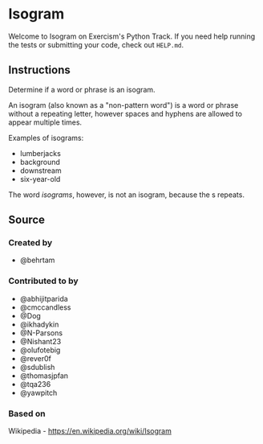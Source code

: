 # Isogram

Welcome to Isogram on Exercism's Python Track. If you need help running the tests or submitting your code, check
out `HELP.md`.

## Instructions

Determine if a word or phrase is an isogram.

An isogram (also known as a "non-pattern word") is a word or phrase without a repeating letter, however spaces and
hyphens are allowed to appear multiple times.

Examples of isograms:

- lumberjacks
- background
- downstream
- six-year-old

The word *isograms*, however, is not an isogram, because the s repeats.

## Source

### Created by

- @behrtam

### Contributed to by

- @abhijitparida
- @cmccandless
- @Dog
- @ikhadykin
- @N-Parsons
- @Nishant23
- @olufotebig
- @rever0f
- @sdublish
- @thomasjpfan
- @tqa236
- @yawpitch

### Based on

Wikipedia - https://en.wikipedia.org/wiki/Isogram